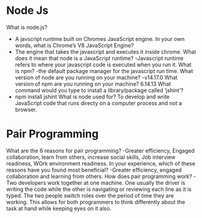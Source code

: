 # Node Js #

What is node.js?
- A javscript runtime built on Chromes JavaScript engine.
In your own words, what is Chrome’s V8 JavaScript Engine?
- The engine that takes the javascript and executes it inside chrome.
What does it mean that node is a JavaScript runtime?
-Javascript runtime refers to where your javascript code is executed when you run it.
What is npm?
-the default package manager for the javascript run time.
What version of node are you running on your machine?
-v14.17.0
What version of npm are you running on your machine?
6.14.13
What command would you type to install a library/package called ‘jshint’?
- npm install jshint
What is node used for?
To develop and write JavaScript code that runs directy on a computer process and not a browser.

# Pair Programming

What are the 6 reasons for pair programming?
-Greater efficiency, Engaged collaboration, learn from others, increase social skills, Job interview readiness, WOrk environment readiness.
In your experience, which of these reasons have you found most beneficial?
-Greater efficiency, engaged collaboration and learning from others.
How does pair programming work?
-Two developers work together at one machine. One usually the driver is writing the code while the other is navigating or reviewing each line as it is typed. The two people switch roles over the period of time they are working. This allows for both programmers to think differently about the task at hand while keeping eyes on it also.